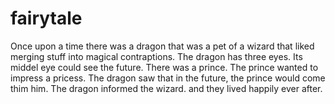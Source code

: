 # fairytale

Once upon a time there was a dragon
that was a pet of a wizard that liked
merging stuff
into magical contraptions.
The dragon has three eyes.
Its middel eye could see the future.
There was a prince.
The prince wanted to impress a pricess.
The dragon saw that in the future, the prince would come thim him.
The dragon informed the wizard.
and they lived happily ever after.
